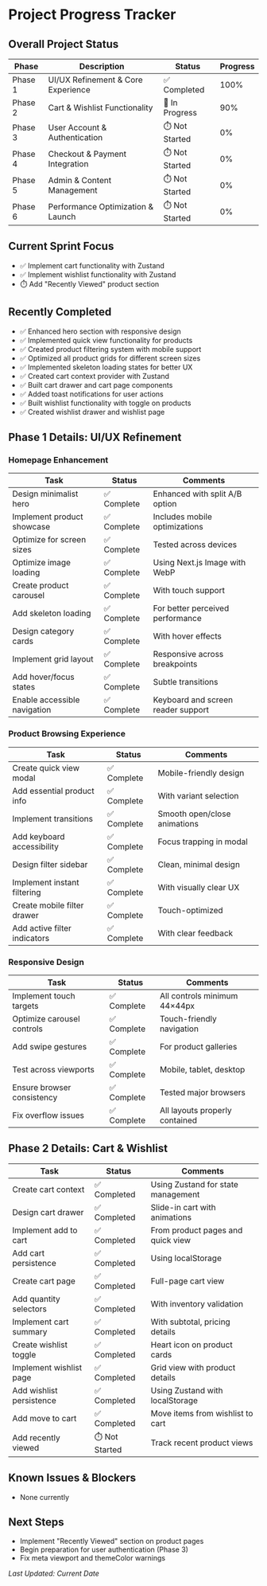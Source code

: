 # Project Progress Tracker

## Overall Project Status

| Phase | Description | Status | Progress |
|-------|------------|--------|----------|
| Phase 1 | UI/UX Refinement & Core Experience | ✅ Completed | 100% |
| Phase 2 | Cart & Wishlist Functionality | 🔄 In Progress | 90% |
| Phase 3 | User Account & Authentication | ⏱️ Not Started | 0% |
| Phase 4 | Checkout & Payment Integration | ⏱️ Not Started | 0% |
| Phase 5 | Admin & Content Management | ⏱️ Not Started | 0% |
| Phase 6 | Performance Optimization & Launch | ⏱️ Not Started | 0% |

## Current Sprint Focus
- ✅ Implement cart functionality with Zustand
- ✅ Implement wishlist functionality with Zustand
- ⏱️ Add "Recently Viewed" product section

## Recently Completed
- ✅ Enhanced hero section with responsive design
- ✅ Implemented quick view functionality for products
- ✅ Created product filtering system with mobile support
- ✅ Optimized all product grids for different screen sizes
- ✅ Implemented skeleton loading states for better UX
- ✅ Created cart context provider with Zustand
- ✅ Built cart drawer and cart page components
- ✅ Added toast notifications for user actions
- ✅ Built wishlist functionality with toggle on products
- ✅ Created wishlist drawer and wishlist page

## Phase 1 Details: UI/UX Refinement

### Homepage Enhancement

| Task | Status | Comments |
|------|--------|----------|
| Design minimalist hero | ✅ Complete | Enhanced with split A/B option |
| Implement product showcase | ✅ Complete | Includes mobile optimizations |
| Optimize for screen sizes | ✅ Complete | Tested across devices |
| Optimize image loading | ✅ Complete | Using Next.js Image with WebP |
| Create product carousel | ✅ Complete | With touch support |
| Add skeleton loading | ✅ Complete | For better perceived performance |
| Design category cards | ✅ Complete | With hover effects |
| Implement grid layout | ✅ Complete | Responsive across breakpoints |
| Add hover/focus states | ✅ Complete | Subtle transitions |
| Enable accessible navigation | ✅ Complete | Keyboard and screen reader support |

### Product Browsing Experience

| Task | Status | Comments |
|------|--------|----------|
| Create quick view modal | ✅ Complete | Mobile-friendly design |
| Add essential product info | ✅ Complete | With variant selection |
| Implement transitions | ✅ Complete | Smooth open/close animations |
| Add keyboard accessibility | ✅ Complete | Focus trapping in modal |
| Design filter sidebar | ✅ Complete | Clean, minimal design |
| Implement instant filtering | ✅ Complete | With visually clear UX |
| Create mobile filter drawer | ✅ Complete | Touch-optimized |
| Add active filter indicators | ✅ Complete | With clear feedback |

### Responsive Design

| Task | Status | Comments |
|------|--------|----------|
| Implement touch targets | ✅ Complete | All controls minimum 44×44px |
| Optimize carousel controls | ✅ Complete | Touch-friendly navigation |
| Add swipe gestures | ✅ Complete | For product galleries |
| Test across viewports | ✅ Complete | Mobile, tablet, desktop |
| Ensure browser consistency | ✅ Complete | Tested major browsers |
| Fix overflow issues | ✅ Complete | All layouts properly contained |

## Phase 2 Details: Cart & Wishlist

| Task | Status | Comments |
|------|--------|----------|
| Create cart context | ✅ Completed | Using Zustand for state management |
| Design cart drawer | ✅ Completed | Slide-in cart with animations |
| Implement add to cart | ✅ Completed | From product pages and quick view |
| Add cart persistence | ✅ Completed | Using localStorage |
| Create cart page | ✅ Completed | Full-page cart view |
| Add quantity selectors | ✅ Completed | With inventory validation |
| Implement cart summary | ✅ Completed | With subtotal, pricing details |
| Create wishlist toggle | ✅ Completed | Heart icon on product cards |
| Implement wishlist page | ✅ Completed | Grid view with product details |
| Add wishlist persistence | ✅ Completed | Using Zustand with localStorage |
| Add move to cart | ✅ Completed | Move items from wishlist to cart |
| Add recently viewed | ⏱️ Not Started | Track recent product views |

## Known Issues & Blockers
- None currently

## Next Steps
- Implement "Recently Viewed" section on product pages
- Begin preparation for user authentication (Phase 3)
- Fix meta viewport and themeColor warnings

_Last Updated: Current Date_ 